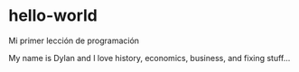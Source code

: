 # hello-world
Mi primer lección de programación 

My name is Dylan and I love history, economics, business, and fixing stuff...
